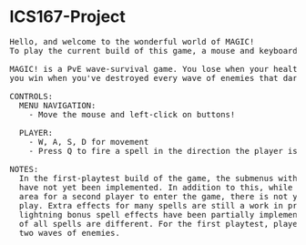 # ICS167-Project
<pre>
Hello, and welcome to the wonderful world of MAGIC!
To play the current build of this game, a mouse and keyboard are required.

MAGIC! is a PvE wave-survival game. You lose when your health is depleted, and
you win when you've destroyed every wave of enemies that dares to approach you.

CONTROLS:
  MENU NAVIGATION:
    - Move the mouse and left-click on buttons!
    
  PLAYER:
    - W, A, S, D for movement
    - Press Q to fire a spell in the direction the player is facing
    
NOTES:
  In the first-playtest build of the game, the submenus within the Options menu
  have not yet been implemented. In addition to this, while there is a menu selection
  area for a second player to enter the game, there is not yet support for cooperative
  play. Extra effects for many spells are still a work in progress, though wind and
  lightning bonus spell effects have been partially implemented and the base stats
  of all spells are different. For the first playtest, players may only challenge
  two waves of enemies.
</pre>
